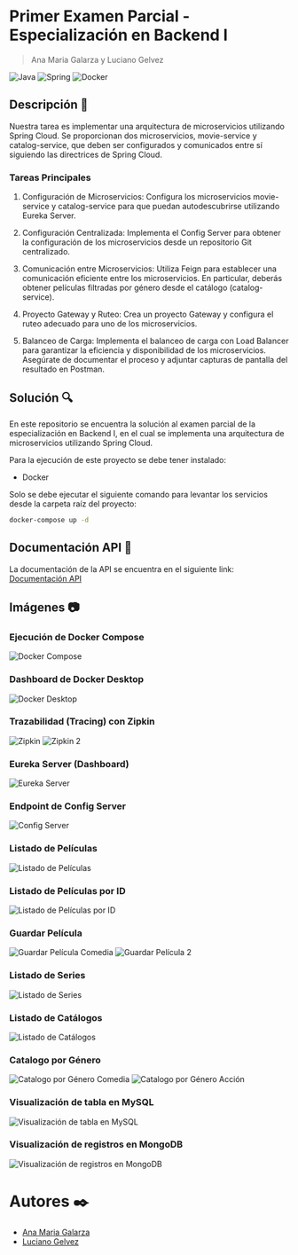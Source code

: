# Primer Examen Parcial - Especialización en Backend I
> Ana Maria Galarza y Luciano Gelvez

![Java](https://img.shields.io/badge/java-%23ED8B00.svg?style=for-the-badge&logo=java&logoColor=white)
![Spring](https://img.shields.io/badge/spring-%236DB33F.svg?style=for-the-badge&logo=spring&logoColor=white)
![Docker](https://img.shields.io/badge/docker-%230db7ed.svg?style=for-the-badge&logo=docker&logoColor=white)


## Descripción 📄

Nuestra tarea es implementar una arquitectura de microservicios utilizando Spring Cloud. Se proporcionan dos microservicios, movie-service y catalog-service, que deben ser configurados y comunicados entre sí siguiendo las directrices de Spring Cloud.

### Tareas Principales
1. Configuración de Microservicios:
Configura los microservicios movie-service y catalog-service para que puedan autodescubrirse utilizando Eureka Server.

2. Configuración Centralizada: Implementa el Config Server para obtener la configuración de los microservicios desde un repositorio Git centralizado.

3. Comunicación entre Microservicios: Utiliza Feign para establecer una comunicación eficiente entre los microservicios. En particular, deberás obtener películas filtradas por género desde el catálogo (catalog-service).

4. Proyecto Gateway y Ruteo: Crea un proyecto Gateway y configura el ruteo adecuado para uno de los microservicios.

5. Balanceo de Carga: Implementa el balanceo de carga con Load Balancer para garantizar la eficiencia y disponibilidad de los microservicios. Asegúrate de documentar el proceso y adjuntar capturas de pantalla del resultado en Postman.

## Solución 🔍

En este repositorio se encuentra la solución al examen parcial de la especialización en Backend I, en el cual se implementa una arquitectura de microservicios utilizando Spring Cloud.

Para la ejecución de este proyecto se debe tener instalado:

- Docker

Solo se debe ejecutar el siguiente comando para levantar los servicios desde la carpeta raíz del proyecto:

```sh
docker-compose up -d
```

## Documentación API 💼

La documentación de la API se encuentra en el siguiente link: [Documentación API](https://documenter.getpostman.com/view/24635478/2s9Y5SWm8L)
 
## Imágenes 📷

### Ejecución de Docker Compose

![Docker Compose](https://i.ibb.co/kgf68Y9/Sin-t-tulo.jpg)

### Dashboard de Docker Desktop

![Docker Desktop](https://i.ibb.co/LCyLQ2G/image.png)

### Trazabilidad (Tracing) con Zipkin

![Zipkin](https://i.ibb.co/qm26wtB/image.png)
![Zipkin 2](https://i.ibb.co/Fs8ytRB/image.png)

### Eureka Server (Dashboard)

![Eureka Server](https://i.ibb.co/42Xpkrm/image.png)

### Endpoint de Config Server

![Config Server](https://i.ibb.co/pbD4LBf/image.png)

### Listado de Películas

![Listado de Películas](https://i.ibb.co/qB8NNBK/image.png)

### Listado de Películas por ID

![Listado de Películas por ID](https://i.ibb.co/wyLq4q2/image.png)

### Guardar Película

![Guardar Película Comedia](https://i.ibb.co/YT8Dnxg/image.png) 
![Guardar Película 2](https://i.ibb.co/C5d9ZQ4/image.png) 

### Listado de Series

![Listado de Series](https://i.ibb.co/1mhbj0y/image.png)

### Listado de Catálogos

![Listado de Catálogos](https://i.ibb.co/1fbyKYz/image.png)

### Catalogo por Género

![Catalogo por Género Comedia](https://i.ibb.co/bHJTCY6/image.png)
![Catalogo por Género Acción](https://i.ibb.co/27yGjDx/image.png)

### Visualización de tabla en MySQL

![Visualización de tabla en MySQL](https://i.ibb.co/c2sFf9b/image.png)

### Visualización de registros en MongoDB

![Visualización de registros en MongoDB](https://i.ibb.co/SXjqyVq/image.png)

# Autores ✒️

- [Ana Maria Galarza](https://github.com/AnaMariaGalarza)
- [Luciano Gelvez](https://github.com/LucianoGelvez)
  
